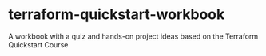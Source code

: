 # terraform-quickstart-workbook
A workbook with a quiz and hands-on project ideas based on the Terraform Quickstart Course
